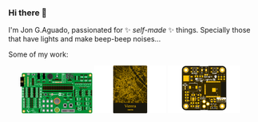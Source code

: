 ### Hi there 👋

I'm Jon G.Aguado, passionated for ✨ _self-made_ ✨ things. Specially those that have lights and make beep-beep noises...

Some of my work:
<ul>
   <img src="https://github.com/JGAguado/ElectroLab/blob/master/Documentation/Images/Render.png" width="30%">    
   <img src="https://github.com/JGAguado/PrintedCityBoard/blob/main/Vienna/Documentation/Images/Bottom.png" width="30%">       
   <img src="https://github.com/JGAguado/Smart_Lights/blob/X1/Documentation/Images/Top.png" width="30%">    
</ul>
